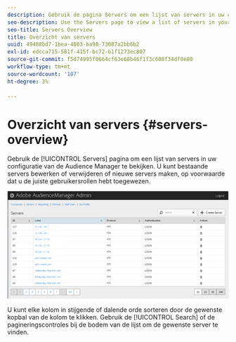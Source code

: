 ```yaml
---
description: Gebruik de pagina Servers om een lijst van servers in uw configuratie van de Audience Manager te bekijken. U kunt bestaande servers bewerken of verwijderen of nieuwe servers maken, op voorwaarde dat u de juiste gebruikersrollen hebt toegewezen.
seo-description: Use the Servers page to view a list of servers in your Audience Manager configuration. You can edit or delete existing servers or create new servers, providing that you have the appropriate user roles assigned.
seo-title: Servers Overview
title: Overzicht van servers
uuid: 49488bd7-1bea-4863-ba98-73087a2bb6b2
exl-id: edcca715-581f-415f-bc72-b1f1273ec807
source-git-commit: f5d74995f0664cf63e68b46f1f3c608f34df0e80
workflow-type: tm+mt
source-wordcount: '107'
ht-degree: 3%

---
```


# Overzicht van servers {#servers-overview}

Gebruik de [!UICONTROL Servers] pagina om een lijst van servers in uw configuratie van de Audience Manager te bekijken. U kunt bestaande servers bewerken of verwijderen of nieuwe servers maken, op voorwaarde dat u de juiste gebruikersrollen hebt toegewezen.

<!-- c_servers.xml -->

![](assets/servers.png)

U kunt elke kolom in stijgende of dalende orde sorteren door de gewenste kopbal van de kolom te klikken. Gebruik de [!UICONTROL Search] of de pagineringscontroles bij de bodem van de lijst om de gewenste server te vinden.
